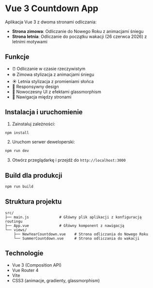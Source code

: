 # Vue 3 Countdown App

Aplikacja Vue 3 z dwoma stronami odliczania:
- **Strona zimowa**: Odliczanie do Nowego Roku z animacjami śniegu
- **Strona letnia**: Odliczanie do początku wakacji (26 czerwca 2026) z letnimi motywami

## Funkcje

- ⏰ Odliczanie w czasie rzeczywistym
- ❄️ Zimowa stylizacja z animacjami śniegu
- ☀️ Letnia stylizacja z promieniami słońca
- 📱 Responsywny design
- 🎨 Nowoczesny UI z efektami glassmorphism
- 🧭 Nawigacja między stronami

## Instalacja i uruchomienie

1. Zainstaluj zależności:
```bash
npm install
```

2. Uruchom serwer deweloperski:
```bash
npm run dev
```

3. Otwórz przeglądarkę i przejdź do `http://localhost:3000`

## Build dla produkcji

```bash
npm run build
```

## Struktura projektu

```
src/
├── main.js              # Główny plik aplikacji z konfiguracją routingu
├── App.vue              # Główny komponent z nawigacją
└── views/
    ├── NewYearCountdown.vue    # Strona odliczania do Nowego Roku
    └── SummerCountdown.vue     # Strona odliczania do wakacji
```

## Technologie

- Vue 3 (Composition API)
- Vue Router 4
- Vite
- CSS3 (animacje, gradienty, glassmorphism)

